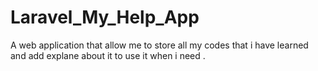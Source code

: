 # Laravel_My_Help_App
A web application that allow me to store all my codes that i have learned and add explane about it to use it when i need .
